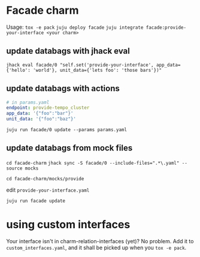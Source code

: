 # Facade charm

Usage:
`tox -e pack`
`juju deploy facade`
`juju integrate facade:provide-your-interface <your charm>`

## update databags with jhack eval

`jhack eval facade/0 "self.set('provide-your-interface', app_data={'hello': 'world'}, unit_data={'lets foo': 'those bars'})"`

## update databags with actions

```yaml
# in params.yaml
endpoint: provide-tempo_cluster
app_data: '{"foo":"bar"}'
unit_data: '{"foo":"baz"}'
```

`juju run facade/0 update --params params.yaml`

## update databags from mock files

`cd facade-charm`
`jhack sync -S facade/0 --include-files=".*\.yaml" --source mocks`

`cd facade-charm/mocks/provide`

edit `provide-your-interface.yaml`

`juju run facade update`

# using custom interfaces

Your interface isn't in charm-relation-interfaces (yet)? No problem.
Add it to `custom_interfaces.yaml`, and it shall be picked up when you `tox -e pack`.